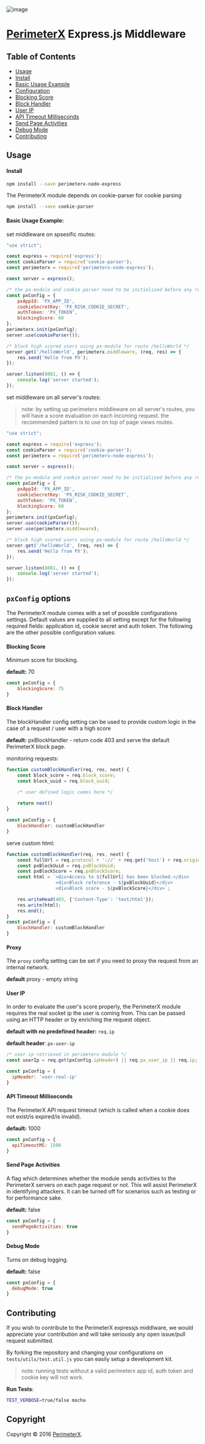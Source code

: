 ![image](https://843a2be0f3083c485676508ff87beaf088a889c0-www.googledrive.com/host/0B_r_WoIa581oY01QMWNVUElyM2M)

# [PerimeterX](http://www.perimeterx.com) Express.js Middleware

## Table of Contents

* [Usage](#usage)
 * [Install](#usage-installation)
 * [Basic Usage Example](#basic-usage)
* [Configuration](#pxConfig)
 * [Blocking Score](#blockingScore)
 * [Block Handler](#blockHandler)
 * [User IP](#userIp)
 * [API Timeout Milliseconds](#apiTimeoutMS)
 * [Send Page Activities](#sendPageActivities)
 * [Debug Mode](#debugMode)
* [Contributing](#contributing)

## <a name="usage"></a> Usage

#### <a name="usage-installation"></a> Install

```bash
npm install --save perimeterx-node-express
```

The PerimeterX module depends on cookie-parser for cookie parsing

```bash
npm install --save cookie-parser
```

#### <a name="basic-usage"></a> Basic Usage Example:

set middleware on spsesific routes:

```javascript
"use strict";

const express = require('express');
const cookieParser = require('cookie-parser');
const perimeterx = require('perimeterx-node-express');

const server = express();

/* the px-module and cookie parser need to be initialized before any route usage */
const pxConfig = {
    pxAppId: 'PX_APP_ID',
    cookieSecretKey: 'PX_RISK_COOKIE_SECRET',
    authToken: 'PX_TOKEN',
    blockingScore: 60
};
perimeterx.init(pxConfig);
server.use(cookieParser());

/* block high scored users using px-module for route /helloWorld */
server.get('/helloWorld', perimeterx.middleware, (req, res) => {
    res.send('Hello from PX');
});

server.listen(8081, () => {
    console.log('server started');
});
```
set middleware on all server's routes:
> note: by setting up perimeterx middleware on all server's routes, you will have a score evaluation on each incoming request. the recommended pattern is to use on top of page views routes.

```javascript
"use strict";

const express = require('express');
const cookieParser = require('cookie-parser');
const perimeterx = require('perimeterx-node-express');

const server = express();

/* the px-module and cookie parser need to be initialized before any route usage */
const pxConfig = {
    pxAppId: 'PX_APP_ID',
    cookieSecretKey: 'PX_RISK_COOKIE_SECRET',
    authToken: 'PX_TOKEN',
    blockingScore: 60
};
perimeterx.init(pxConfig);
server.use(cookieParser());
server.use(perimeterx.middleware);

/* block high scored users using px-module for route /helloWorld */
server.get('/helloWorld', (req, res) => {
    res.send('Hello from PX');
});

server.listen(8081, () => {
    console.log('server started');
});
```

## <a name="pxConfig"></a> `pxConfig` options

The PerimeterX module comes with a set of possible configurations settings. Default values are supplied to all setting except for the following required fields: application id, cookie secret and auth token.
The following are the other possible configuration values:

#### <a name="blockingScore"></a> Blocking Score

Minimum score for blocking.

**default:** 70

```javascript
const pxConfig = {
    blockingScore: 75
}
```

#### <a name="blockHandler"></a> Block Handler

The blockHandler config setting can be used to provide custom logic in the case of a request / user with a high score

**default:** pxBlockHandler - return code 403 and serve the default PerimeterX block page.

monitoring requests:

```javascript
function customBlockHandler(req, res, next) {
    const block_score = req.block_score;
    const block_uuid = req.block_uuid;

    /* user defined logic comes here */
    
    return next()
}

const pxConfig = {
    blockHandler: customBlockHandler
}
```

serve custom html:

```javascript
function customBlockHandler(req, res, next) {
    const fullUrl = req.protocol + '://' + req.get('host') + req.originalUrl;
    const pxBlockUuid = req.pxBlockUuid;
    const pxBlockScore = req.pxBlockScore;
    const html = `<div>Access to ${fullUrl} has been blocked.</div>
                  <div>Block reference - ${pxBlockUuid}</div>
                  <div>Block score - ${pxBlockScore}</div>`;

    res.writeHead(403, {'Content-Type': 'text/html'});
    res.write(html);
    res.end();
}
const pxConfig = {
    blockHandler: customBlockHandler
}
```

#### <a name="proxy"></a> Proxy

The `proxy` config setting can be set if you need to proxy the request from an internal network.

**default** proxy - empty string

#### <a name="userIp"></a> User IP

In order to evaluate the user's score properly, the PerimeterX module requires the real socket ip the user is coming from. This can be passed using an HTTP header or by enriching the request object.

**default with no predefined header:** `req.ip`

**default header**: `px-user-ip`

```javascript
/* user ip retrieved in perimeterx module */
const userIp = req.get(pxConfig.ipHeader) || req.px_user_ip || req.ip;

const pxConfig = {
  ipHeader: 'user-real-ip'
}
```

#### <a name="apiTimeoutMS"></a> API Timeout Milliseconds

The PerimeterX API request timeout (which is called when a cookie does not exist/is expired/is invalid).

**default:** 1000

```javascript
const pxConfig = {
  apiTimeoutMS: 1500
}
```

#### <a name="sendPageActivities"></a> Send Page Activities

A flag which determines whether the module sends activities to the PerimeterX servers on each page request or not. This will assist PerimeterX in identifying attackers. It can be turned off for scenarios such as testing or for performance sake.

**default:** false

```javascript
const pxConfig = {
  sendPageActivities: true
}
```

#### <a name="debugMode"></a> Debug Mode

Turns on debug logging.

**default:** false

```javascript
const pxConfig = {
  debugMode: true
}
```

## <a name="contributing"></a> Contributing
If you wish to contribute to the PerimeterX expressjs middlware, we would appreciate your contribution and will take seriously any open issue/pull request submitted.

By forking the repository and changing your configurations on `tests/utils/test.util.js` you can easily setup a development kit.

> note: running tests without a valid perimeterx app id, auth token and cookie key will not work.

**Run Tests**:

```bash
TEST_VERBOSE=true/false mocha
```

## Copyright

Copyright &copy; 2016 [PerimeterX](http://www.perimetrex.com).
